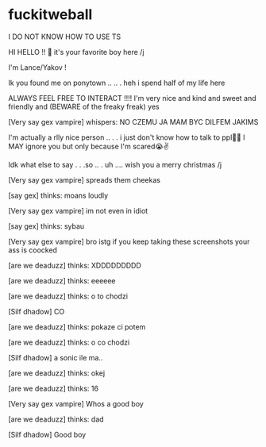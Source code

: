 # fuckitweball

I DO NOT KNOW HOW TO USE TS

HI HELLO !! 💨 it's your favorite boy here /j 

I'm Lance/Yakov ! 

Ik you found me on ponytown .. .. . heh i spend half of my life here 

ALWAYS FEEL FREE TO INTERACT !!!! I'm very nice and kind and sweet and friendly and (BEWARE of the freaky freak) yes 

[Very say gex vampire] whispers: NO CZEMU JA MAM BYC DILFEM JAKIMS 

I'm actually a rlly nice person .. . . i just don't know how to talk to ppl🥀🥀 I MAY ignore you but only because I'm scared😭✌️

Idk what else to say . . .so .. . uh ....  wish you a merry christmas /j 


[Very say gex vampire] spreads them cheekas 

[say gex] thinks: moans loudly

[Very say gex vampire] im not even in idiot

[say gex] thinks: sybau


[Very say gex vampire] bro istg if you keep taking these screenshots your ass is coocked 


[are we deaduzz] thinks: XDDDDDDDDD

[are we deaduzz] thinks: eeeeee

[are we deaduzz] thinks: o to chodzi

[Silf dhadow] CO

[are we deaduzz] thinks: pokaze ci potem

[are we deaduzz] thinks: o co chodzi

[Silf dhadow] a sonic ile ma..

[are we deaduzz] thinks: okej

[are we deaduzz] thinks: 16


[Very say gex vampire] Whos a good boy 


[are we deaduzz] thinks: dad

[Silf dhadow] Good boy 
